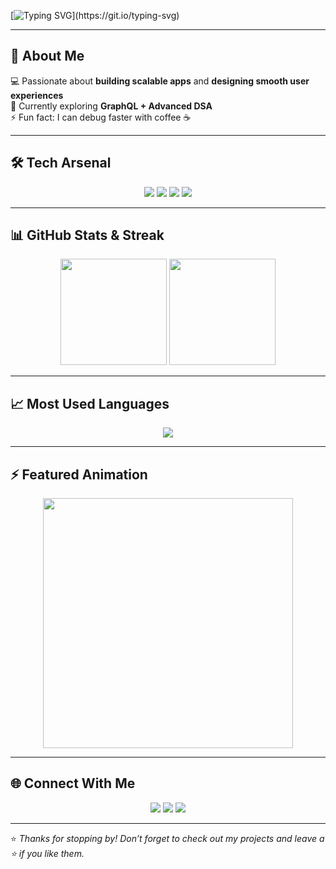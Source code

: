 <!-- Typing Animation -->
[![Typing SVG](https://readme-typing-svg.herokuapp.com?size=24&duration=4000&color=FF6B6B&vCenter=true&width=600&lines=Hi+%F0%9F%91%8B+I'm+[Your+Name];Full-Stack+Developer;Open+Source+Contributor;Always+Learning+New+Tech!)](https://git.io/typing-svg)

---

## 🚀 About Me
💻 Passionate about **building scalable apps** and **designing smooth user experiences**  
🎯 Currently exploring **GraphQL + Advanced DSA**  
⚡ Fun fact: I can debug faster with coffee ☕  

---

## 🛠️ Tech Arsenal

<div align="center">

<!-- Frontend -->
<img src="https://skillicons.dev/icons?i=html,css,js,react,redux,bootstrap,tailwind" />

<!-- Backend -->
<img src="https://skillicons.dev/icons?i=python,django,nodejs,dotnet" />

<!-- Database -->
<img src="https://skillicons.dev/icons?i=mysql,mongodb" />

<!-- Tools -->
<img src="https://skillicons.dev/icons?i=git,github,vscode" />

</div>

---

## 📊 GitHub Stats & Streak

<div align="center">

<img src="https://github-readme-stats.vercel.app/api?username=YOURUSERNAME&show_icons=true&theme=radical&count_private=true" height="170" />  
<img src="https://github-readme-streak-stats.herokuapp.com/?user=YOURUSERNAME&theme=radical" height="170" />

</div>

---

## 📈 Most Used Languages
<div align="center">
<img src="https://github-readme-stats.vercel.app/api/top-langs/?username=YOURUSERNAME&layout=compact&theme=radical" />
</div>

---

## ⚡ Featured Animation

<div align="center">
<img src="https://media.giphy.com/media/qgQUggAC3Pfv687qPC/giphy.gif" width="400" />
</div>

---

## 🌐 Connect With Me
<p align="center">
<a href="https://linkedin.com/in/yourlinkedin"><img src="https://img.shields.io/badge/LinkedIn-blue?logo=linkedin&logoColor=white" /></a>
<a href="mailto:youremail@example.com"><img src="https://img.shields.io/badge/Email-D14836?logo=gmail&logoColor=white" /></a>
<a href="https://yourportfolio.com"><img src="https://img.shields.io/badge/Portfolio-000000?logo=vercel&logoColor=white" /></a>
</p>

---

⭐ *Thanks for stopping by! Don’t forget to check out my projects and leave a ⭐ if you like them.*
